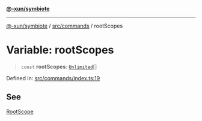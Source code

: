 [**@-xun/symbiote**](../../../README.md)

***

[@-xun/symbiote](../../../README.md) / [src/commands](../README.md) / rootScopes

# Variable: rootScopes

> `const` **rootScopes**: [`Unlimited`](../../configure/enumerations/UnlimitedGlobalScope.md#unlimited)[]

Defined in: [src/commands/index.ts:19](https://github.com/Xunnamius/symbiote/blob/b951959a4a12ac484c8addc839f912c4e5767875/src/commands/index.ts#L19)

## See

[RootScope](../../configure/enumerations/UnlimitedGlobalScope.md)
